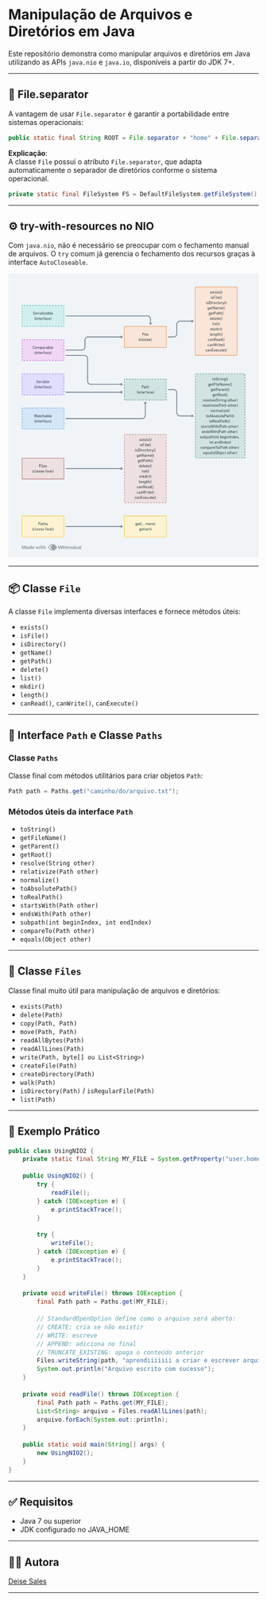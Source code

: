 # Manipulação de Arquivos e Diretórios em Java

Este repositório demonstra como manipular arquivos e diretórios em Java utilizando as APIs `java.nio` e `java.io`, disponíveis a partir do JDK 7+.

---

## 📁 File.separator

A vantagem de usar `File.separator` é garantir a portabilidade entre sistemas operacionais:

```java
public static final String ROOT = File.separator + "home" + File.separator + "deise" + File.separator + "Downloads" + File.separator + "pasta_teste";
```

**Explicação**:  
A classe `File` possui o atributo `File.separator`, que adapta automaticamente o separador de diretórios conforme o sistema operacional.

```java
private static final FileSystem FS = DefaultFileSystem.getFileSystem();
```

---

## ⚙️ try-with-resources no NIO

Com `java.nio`, não é necessário se preocupar com o fechamento manual de arquivos. O `try` comum já gerencia o fechamento dos recursos graças à interface `AutoCloseable`.

![Referência](https://github.com/deisesalless/java-nio-arquivos/blob/main/nio_in_java.png)

---

## 📦 Classe `File`

A classe `File` implementa diversas interfaces e fornece métodos úteis:

- `exists()`
- `isFile()`
- `isDirectory()`
- `getName()`
- `getPath()`
- `delete()`
- `list()`
- `mkdir()`
- `length()`
- `canRead()`, `canWrite()`, `canExecute()`

---

## 🧭 Interface `Path` e Classe `Paths`

### Classe `Paths`

Classe final com métodos utilitários para criar objetos `Path`:

```java
Path path = Paths.get("caminho/do/arquivo.txt");
```

### Métodos úteis da interface `Path`

- `toString()`
- `getFileName()`
- `getParent()`
- `getRoot()`
- `resolve(String other)`
- `relativize(Path other)`
- `normalize()`
- `toAbsolutePath()`
- `toRealPath()`
- `startsWith(Path other)`
- `endsWith(Path other)`
- `subpath(int beginIndex, int endIndex)`
- `compareTo(Path other)`
- `equals(Object other)`

---

## 📂 Classe `Files`

Classe final muito útil para manipulação de arquivos e diretórios:

- `exists(Path)`
- `delete(Path)`
- `copy(Path, Path)`
- `move(Path, Path)`
- `readAllBytes(Path)`
- `readAllLines(Path)`
- `write(Path, byte[] ou List<String>)`
- `createFile(Path)`
- `createDirectory(Path)`
- `walk(Path)`
- `isDirectory(Path)` / `isRegularFile(Path)`
- `list(Path)`

---

## 🧪 Exemplo Prático

```java
public class UsingNIO2 {
    private static final String MY_FILE = System.getProperty("user.home") + "/Downloads/file-using-nio2.txt";

    public UsingNIO2() {
        try {
            readFile();
        } catch (IOException e) {
            e.printStackTrace();
        }

        try {
            writeFile();
        } catch (IOException e) {
            e.printStackTrace();
        }
    }

    private void writeFile() throws IOException {
        final Path path = Paths.get(MY_FILE);

        // StandardOpenOption define como o arquivo será aberto:
        // CREATE: cria se não existir
        // WRITE: escreve
        // APPEND: adiciona no final
        // TRUNCATE_EXISTING: apaga o conteúdo anterior
        Files.writeString(path, "aprendiiiiiii a criar e escrever arquivos");
        System.out.println("Arquivo escrito com sucesso");
    }

    private void readFile() throws IOException {
        final Path path = Paths.get(MY_FILE);
        List<String> arquivo = Files.readAllLines(path);
        arquivo.forEach(System.out::println);
    }

    public static void main(String[] args) {
        new UsingNIO2();
    }
}
```

---

## ✅ Requisitos

- Java 7 ou superior
- JDK configurado no JAVA_HOME

---

## 🧑‍💻 Autora

[Deise Sales](https://github.com/deisesalless)

---

